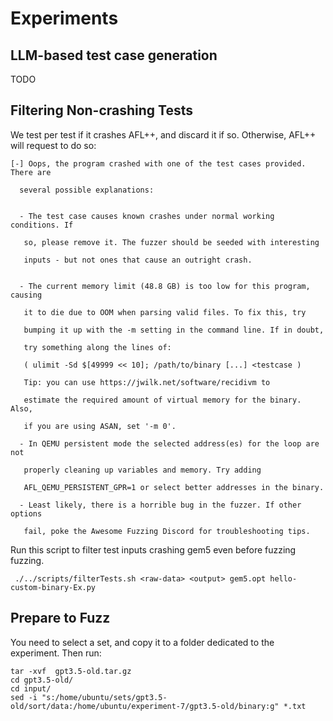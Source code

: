 # Experiments

## LLM-based test case generation

TODO

## Filtering Non-crashing Tests

We test per test if it crashes AFL++, and discard it if so. Otherwise, AFL++ will request to do so:
```
[-] Oops, the program crashed with one of the test cases provided. There are 

  several possible explanations: 

  
  - The test case causes known crashes under normal working conditions. If 

   so, please remove it. The fuzzer should be seeded with interesting 

   inputs - but not ones that cause an outright crash. 

  
  - The current memory limit (48.8 GB) is too low for this program, causing 

   it to die due to OOM when parsing valid files. To fix this, try 

   bumping it up with the -m setting in the command line. If in doubt, 

   try something along the lines of: 

   ( ulimit -Sd $[49999 << 10]; /path/to/binary [...] <testcase ) 

   Tip: you can use https://jwilk.net/software/recidivm to 

   estimate the required amount of virtual memory for the binary. Also, 

   if you are using ASAN, set '-m 0'. 

  - In QEMU persistent mode the selected address(es) for the loop are not 

   properly cleaning up variables and memory. Try adding 

   AFL_QEMU_PERSISTENT_GPR=1 or select better addresses in the binary. 

  - Least likely, there is a horrible bug in the fuzzer. If other options 

   fail, poke the Awesome Fuzzing Discord for troubleshooting tips. 
```

Run this script to filter test inputs crashing gem5 even before fuzzing fuzzing.
```
 ./../scripts/filterTests.sh <raw-data> <output> gem5.opt hello-custom-binary-Ex.py
```

## Prepare to Fuzz

You need to select a set, and copy it to a folder dedicated to the experiment. Then run:
```
tar -xvf  gpt3.5-old.tar.gz 
cd gpt3.5-old/
cd input/
sed -i "s:/home/ubuntu/sets/gpt3.5-old/sort/data:/home/ubuntu/experiment-7/gpt3.5-old/binary:g" *.txt
```

